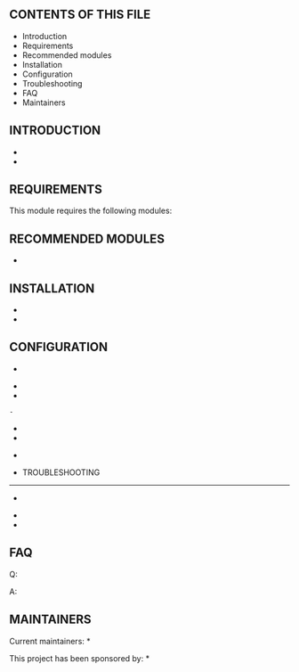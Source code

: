 CONTENTS OF THIS FILE
---------------------

 * Introduction
 * Requirements
 * Recommended modules
 * Installation
 * Configuration
 * Troubleshooting
 * FAQ
 * Maintainers


 
 INTRODUCTION
------------


 * 

 * 



   REQUIREMENTS
------------

This module requires the following modules:




 RECOMMENDED MODULES
-------------------

 * 


   INSTALLATION
------------
 
 * 

 * 


   CONFIGURATION
-------------
 
 * 

   - 

     

   - 

    -

   - 

   -  

 * 

 * 
   TROUBLESHOOTING
---------------

 * 

   - 

   -  




FAQ
---

Q: 

A: 




   MAINTAINERS
-----------


Current maintainers:
 *

This project has been sponsored by:
 * 